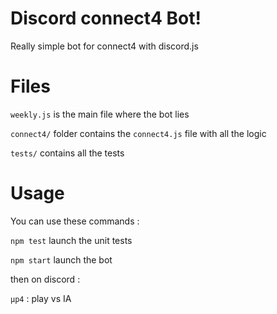 # Discord connect4 Bot!

Really simple bot for connect4 with discord.js


# Files

`weekly.js` is the main file where the bot lies

`connect4/` folder contains the `connect4.js` file with all the logic

`tests/` contains all the tests

# Usage

You can use these commands : 

`npm test` launch the unit tests

`npm start`  launch the bot

then on discord :

`µp4` : play vs IA


